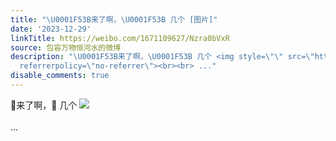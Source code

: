 ```yaml
---
title: "\U0001F53B来了啊，\U0001F53B 几个 [图片]"
date: '2023-12-29'
linkTitle: https://weibo.com/1671109627/Nzra0bVxR
source: 包容万物恒河水的微博
description: "\U0001F53B来了啊，\U0001F53B 几个 <img style=\"\" src=\"https://tvax3.sinaimg.cn/large/639b1bfbly1hlb6aw2m2uj20tq0gl7eg.jpg\"
  referrerpolicy=\"no-referrer\"><br><br> ..."
disable_comments: true
---
```

🔻来了啊，🔻 几个 <img style="" src="https://tvax3.sinaimg.cn/large/639b1bfbly1hlb6aw2m2uj20tq0gl7eg.jpg" referrerpolicy="no-referrer"><br><br> ...